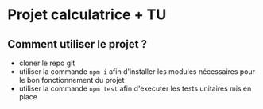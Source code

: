 # Projet calculatrice + TU

## Comment utiliser le projet ?
- cloner le repo git
- utiliser la commande `npm i` afin d'installer les modules nécessaires pour le bon fonctionnement du projet
- utiliser la commande `npm test` afin d'executer les tests unitaires mis en place

